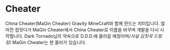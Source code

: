# Cheater
China Cheater(MaGin Cheater)
Gravity MineCraft와 함께 한드는 치터입니다.
얼마전 접엇다가 MaGin Cheater에서 China Cheater로 이름을 바꾸며 개발을 다시 시작합니다.
Dark Tornado님의 약속으로 D.D.D.에 올라갈 예정이며/*사실 김칫국 드링킹*/ MaGin Cheater는 현 올라가 있습니다.
